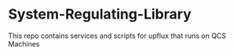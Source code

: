 # System-Regulating-Library
This repo contains services and scripts for upflux that runs on QCS Machines
